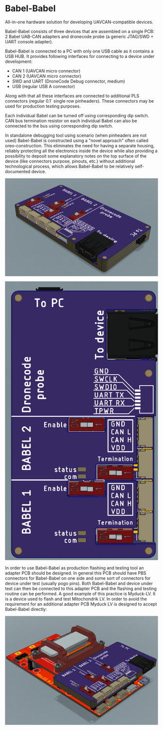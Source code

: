# Babel-Babel
All-in-one hardware solution for developing UAVCAN-compatible devices.

Babel-Babel consists of three devices that are assembled on a single PCB: 2 Babel UAB-CAN adapters and dronecode probe (a generic JTAG/SWD + UART console adapter).

Babel-Babel is connected to a PC with only one USB cable as it contains a USB HUB. It provides following interfaces for connecting to a device under development:
- CAN 1 (UAVCAN micro connector)
- CAN 2 (UAVCAN micro connector)
- SWD and UART (DroneCode Debug connector, medium)
- USB (regular USB A connector)

Along with that all these interfaces are connected to additional PLS connectors (regular 0.1` single row pinheaders). 
These connectors may be used for production testing purposes.

Each individual Babel can be turned off using corresponding dip switch. CAN bus termination resistor on each individual Babel can also be connected to the bus 
using corresponding dip switch.

In standalone debugging tool using scenario (when pinheaders are not used) Babel-Babel is constructed using a "novel approach" often called oreo-construction.
This eliminates the need for having a separate housing, reliably protecting all the electronics inside the device
while also providing a possibility to deposit some explanatory notes on the top surface of the device 
(like connectors purpose, pinouts, etc.) without additional technological process, which allows Babel-Babel to be relatively self-documented device.

![](figures/General_view.png)

![](figures/Pinout.png)

In order to use Babel-Babel as production flashing and testing tool an adapter PCB should be designed.
In general this PCB should have PBS connectors for Babel-Babel on one side and some sort of connectors for device under test (usually pogo pins).
Both Babel-Babel and device under test can then be connected to this adapter PCB and the flashing and testing routine can be performed.
A good example of this practice is Myduck-LV.
It is a device used to flash and test Mitochondrik LV.
In order to avoid the requirement for an additional adapter PCB Myduck LV is designed to accept Babel-Babel directly: 

![](figures/Myduck-LV.png)

